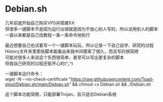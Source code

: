# Debian.sh
几年前就开始自己购买VPS并搭建XX  
但很多一键脚本不是因为运行出错就是因为不放心别人写的，所以没用别人的脚本  
一直以来都是自己找教程一条一条命令地执行  

最近想要自己也试着写一个一键脚本玩玩，所以记录一下自己自学、研究的过程 
History文件夹里那些脚本能看出来我中间摸索了很久，而且写的很简陋  
可能对很多人来说这个东西很简单，甚至可以写出更复杂的脚本  
但我自己研究的过程还挺开心的(*^_^*)

一键脚本运行命令：  
wget -N --no-check-certificate "https://raw.githubusercontent.com/Toad-stool/Debian.sh/main/Debian.sh" && chmod +x Debian.sh && ./Debian.sh  

这个脚本功能简陋，只能部署Trojan，且只适合Debian系统
